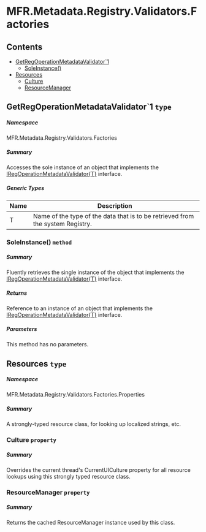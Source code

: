 <a name='assembly'></a>
# MFR.Metadata.Registry.Validators.Factories

## Contents

- [GetRegOperationMetadataValidator\`1](#T-MFR-Metadata-Registry-Validators-Factories-GetRegOperationMetadataValidator`1 'MFR.Metadata.Registry.Validators.Factories.GetRegOperationMetadataValidator`1')
  - [SoleInstance()](#M-MFR-Metadata-Registry-Validators-Factories-GetRegOperationMetadataValidator`1-SoleInstance 'MFR.Metadata.Registry.Validators.Factories.GetRegOperationMetadataValidator`1.SoleInstance')
- [Resources](#T-MFR-Metadata-Registry-Validators-Factories-Properties-Resources 'MFR.Metadata.Registry.Validators.Factories.Properties.Resources')
  - [Culture](#P-MFR-Metadata-Registry-Validators-Factories-Properties-Resources-Culture 'MFR.Metadata.Registry.Validators.Factories.Properties.Resources.Culture')
  - [ResourceManager](#P-MFR-Metadata-Registry-Validators-Factories-Properties-Resources-ResourceManager 'MFR.Metadata.Registry.Validators.Factories.Properties.Resources.ResourceManager')

<a name='T-MFR-Metadata-Registry-Validators-Factories-GetRegOperationMetadataValidator`1'></a>
## GetRegOperationMetadataValidator\`1 `type`

##### Namespace

MFR.Metadata.Registry.Validators.Factories

##### Summary

Accesses the sole instance of an object that implements the
[IRegOperationMetadataValidator{T}](#T-MFR-Metadata-Registry-Validators-Interfaces-IRegOperationMetadataValidator{T} 'MFR.Metadata.Registry.Validators.Interfaces.IRegOperationMetadataValidator{T}')
interface.

##### Generic Types

| Name | Description |
| ---- | ----------- |
| T | Name of the type of the data that is to be retrieved from the system Registry. |

<a name='M-MFR-Metadata-Registry-Validators-Factories-GetRegOperationMetadataValidator`1-SoleInstance'></a>
### SoleInstance() `method`

##### Summary

Fluently retrieves the single instance of the object that implements
the
[IRegOperationMetadataValidator{T}](#T-MFR-Metadata-Registry-Validators-Interfaces-IRegOperationMetadataValidator{T} 'MFR.Metadata.Registry.Validators.Interfaces.IRegOperationMetadataValidator{T}')
interface.

##### Returns

Reference to an instance of an object that implements the
[IRegOperationMetadataValidator{T}](#T-MFR-Metadata-Registry-Validators-Interfaces-IRegOperationMetadataValidator{T} 'MFR.Metadata.Registry.Validators.Interfaces.IRegOperationMetadataValidator{T}')
interface.

##### Parameters

This method has no parameters.

<a name='T-MFR-Metadata-Registry-Validators-Factories-Properties-Resources'></a>
## Resources `type`

##### Namespace

MFR.Metadata.Registry.Validators.Factories.Properties

##### Summary

A strongly-typed resource class, for looking up localized strings, etc.

<a name='P-MFR-Metadata-Registry-Validators-Factories-Properties-Resources-Culture'></a>
### Culture `property`

##### Summary

Overrides the current thread's CurrentUICulture property for all
  resource lookups using this strongly typed resource class.

<a name='P-MFR-Metadata-Registry-Validators-Factories-Properties-Resources-ResourceManager'></a>
### ResourceManager `property`

##### Summary

Returns the cached ResourceManager instance used by this class.
